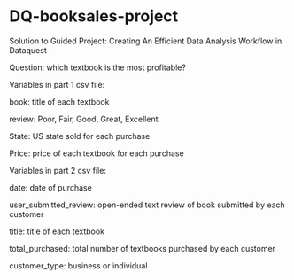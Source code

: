 # DQ-booksales-project
Solution to Guided Project: Creating An Efficient Data Analysis Workflow in Dataquest

Question: which textbook is the most profitable?

Variables in part 1 csv file:

book: title of each textbook

review: Poor, Fair, Good, Great, Excellent

State: US state sold for each purchase

Price: price of each textbook for each purchase


Variables in part 2 csv file: 

date: date of purchase

user_submitted_review: open-ended text review of book submitted by each customer

title: title of each textbook

total_purchased: total number of textbooks purchased by each customer

customer_type: business or individual

